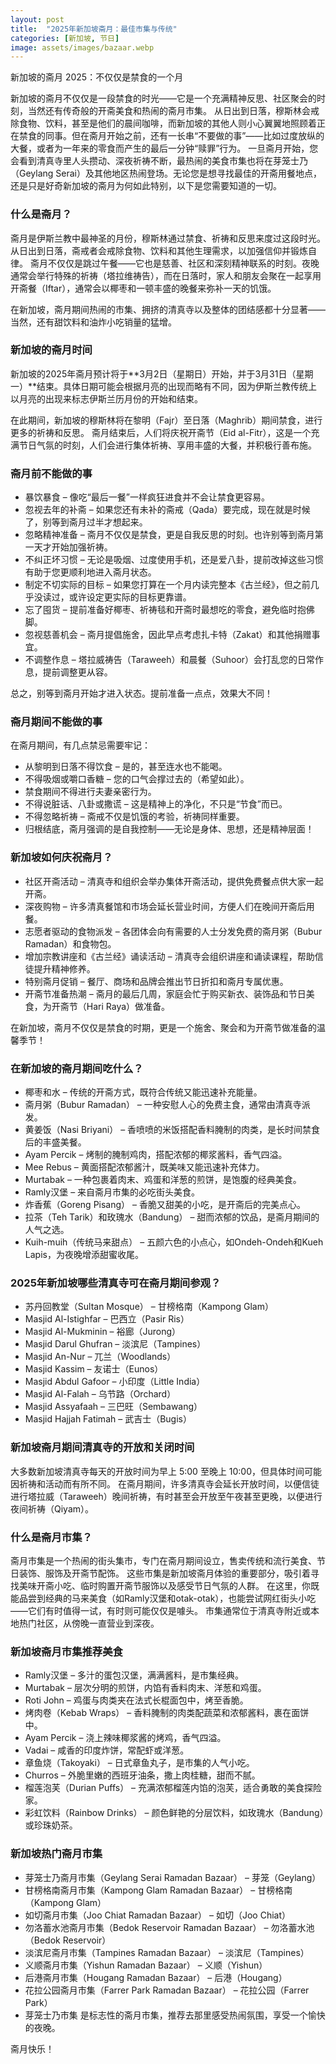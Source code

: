 ```yaml
---
layout: post
title:  "2025年新加坡斋月：最佳市集与传统"
categories: [新加坡, 节日]
image: assets/images/bazaar.webp
---
```


新加坡的斋月 2025：不仅仅是禁食的一个月

新加坡的斋月不仅仅是一段禁食的时光——它是一个充满精神反思、社区聚会的时刻，当然还有传奇般的开斋美食和热闹的斋月市集。
从日出到日落，穆斯林会戒除食物、饮料，甚至是他们的晨间咖啡，而新加坡的其他人则小心翼翼地照顾着正在禁食的同事。但在斋月开始之前，还有一长串“不要做的事”——比如过度放纵的大餐，或者为一年来的零食而产生的最后一分钟“赎罪”行为。
一旦斋月开始，您会看到清真寺里人头攒动、深夜祈祷不断，最热闹的美食市集也将在芽笼士乃（Geylang Serai）及其他地区热闹登场。无论您是想寻找最佳的开斋用餐地点，还是只是好奇新加坡的斋月为何如此特别，以下是您需要知道的一切。

### 什么是斋月？

斋月是伊斯兰教中最神圣的月份，穆斯林通过禁食、祈祷和反思来度过这段时光。从日出到日落，斋戒者会戒除食物、饮料和其他生理需求，以加强信仰并锻炼自律。
斋月不仅仅是跳过午餐——它也是慈善、社区和深刻精神联系的时刻。夜晚通常会举行特殊的祈祷（塔拉维祷告），而在日落时，家人和朋友会聚在一起享用开斋餐（Iftar），通常会以椰枣和一顿丰盛的晚餐来弥补一天的饥饿。

在新加坡，斋月期间热闹的市集、拥挤的清真寺以及整体的团结感都十分显著——当然，还有甜饮料和油炸小吃销量的猛增。

### 新加坡的斋月时间

新加坡的2025年斋月预计将于**3月2日（星期日）开始，并于3月31日（星期一）**结束。具体日期可能会根据月亮的出现而略有不同，因为伊斯兰教传统上以月亮的出现来标志伊斯兰历月份的开始和结束。

在此期间，新加坡的穆斯林将在黎明（Fajr）至日落（Maghrib）期间禁食，进行更多的祈祷和反思。
斋月结束后，人们将庆祝开斋节（Eid al-Fitr），这是一个充满节日气氛的时刻，人们会进行集体祈祷、享用丰盛的大餐，并积极行善布施。

### 斋月前不能做的事

+ 暴饮暴食 – 像吃“最后一餐”一样疯狂进食并不会让禁食更容易。
+ 忽视去年的补斋 – 如果您还有未补的斋戒（Qada）要完成，现在就是时候了，别等到斋月过半才想起来。
+ 忽略精神准备 – 斋月不仅仅是禁食，更是自我反思的时刻。也许别等到斋月第一天才开始加强祈祷。
+ 不纠正坏习惯 – 无论是吸烟、过度使用手机，还是爱八卦，提前改掉这些习惯有助于您更顺利地进入斋月状态。
+ 制定不切实际的目标 – 如果您打算在一个月内读完整本《古兰经》，但之前几乎没读过，或许设定更实际的目标更靠谱。
+ 忘了囤货 – 提前准备好椰枣、祈祷毯和开斋时最想吃的零食，避免临时抱佛脚。
+ 忽视慈善机会 – 斋月提倡施舍，因此早点考虑扎卡特（Zakat）和其他捐赠事宜。
+ 不调整作息 – 塔拉威祷告（Taraweeh）和晨餐（Suhoor）会打乱您的日常作息，提前调整更从容。

总之，别等到斋月开始才进入状态。提前准备一点点，效果大不同！

### 斋月期间不能做的事

在斋月期间，有几点禁忌需要牢记：
+ 从黎明到日落不得饮食 – 是的，甚至连水也不能喝。
+ 不得吸烟或嚼口香糖 – 您的口气会撑过去的（希望如此）。
+ 禁食期间不得进行夫妻亲密行为。
+ 不得说脏话、八卦或撒谎 – 这是精神上的净化，不只是“节食”而已。
+ 不得忽略祈祷 – 斋戒不仅是饥饿的考验，祈祷同样重要。
+ 归根结底，斋月强调的是自我控制——无论是身体、思想，还是精神层面！

### 新加坡如何庆祝斋月？

+ 社区开斋活动 – 清真寺和组织会举办集体开斋活动，提供免费餐点供大家一起开斋。
+ 深夜购物 – 许多清真餐馆和市场会延长营业时间，方便人们在晚间开斋后用餐。
+ 志愿者驱动的食物派发 – 各团体会向有需要的人士分发免费的斋月粥（Bubur Ramadan）和食物包。
+ 增加宗教讲座和《古兰经》诵读活动 – 清真寺会组织讲座和诵读课程，帮助信徒提升精神修养。
+ 特别斋月促销 – 餐厅、商场和品牌会推出节日折扣和斋月专属优惠。
+ 开斋节准备热潮 – 斋月的最后几周，家庭会忙于购买新衣、装饰品和节日美食，为开斋节（Hari Raya）做准备。

在新加坡，斋月不仅仅是禁食的时期，更是一个施舍、聚会和为开斋节做准备的温馨季节！

### 在新加坡的斋月期间吃什么？

+ 椰枣和水 – 传统的开斋方式，既符合传统又能迅速补充能量。
+ 斋月粥（Bubur Ramadan） – 一种安慰人心的免费主食，通常由清真寺派发。
+ 黄姜饭（Nasi Briyani） – 香喷喷的米饭搭配香料腌制的肉类，是长时间禁食后的丰盛美餐。
+ Ayam Percik – 烤制的腌制鸡肉，搭配浓郁的椰浆酱料，香气四溢。
+ Mee Rebus – 黄面搭配浓郁酱汁，既美味又能迅速补充体力。
+ Murtabak – 一种包裹着肉末、鸡蛋和洋葱的煎饼，是饱腹的经典美食。
+ Ramly汉堡 – 来自斋月市集的必吃街头美食。
+ 炸香蕉（Goreng Pisang） – 香脆又甜美的小吃，是开斋后的完美点心。
+ 拉茶（Teh Tarik）和玫瑰水（Bandung） – 甜而浓郁的饮品，是斋月期间的人气之选。
+ Kuih-muih（传统马来甜点） – 五颜六色的小点心，如Ondeh-Ondeh和Kueh Lapis，为夜晚增添甜蜜收尾。

### 2025年新加坡哪些清真寺可在斋月期间参观？

+ 苏丹回教堂（Sultan Mosque） – 甘榜格南（Kampong Glam）
+ Masjid Al-Istighfar – 巴西立（Pasir Ris）
+ Masjid Al-Mukminin – 裕廊（Jurong）
+ Masjid Darul Ghufran – 淡滨尼（Tampines）
+ Masjid An-Nur – 兀兰（Woodlands）
+ Masjid Kassim – 友诺士（Eunos）
+ Masjid Abdul Gafoor – 小印度（Little India）
+ Masjid Al-Falah – 乌节路（Orchard）
+ Masjid Assyafaah – 三巴旺（Sembawang）
+ Masjid Hajjah Fatimah – 武吉士（Bugis）

### 新加坡斋月期间清真寺的开放和关闭时间

大多数新加坡清真寺每天的开放时间为早上 5:00 至晚上 10:00，但具体时间可能因祈祷和活动而有所不同。
在斋月期间，许多清真寺会延长开放时间，以便信徒进行塔拉威（Taraweeh）晚间祈祷，有时甚至会开放至午夜甚至更晚，以便进行夜间祈祷（Qiyam）。

### 什么是斋月市集？

斋月市集是一个热闹的街头集市，专门在斋月期间设立，售卖传统和流行美食、节日装饰、服饰及开斋节配饰。
这些市集是新加坡斋月体验的重要部分，吸引着寻找美味开斋小吃、临时购置开斋节服饰以及感受节日气氛的人群。
在这里，你既能品尝到经典的马来美食（如Ramly汉堡和otak-otak），也能尝试网红街头小吃——它们有时值得一试，有时则可能仅仅是噱头。
市集通常位于清真寺附近或本地热门社区，从傍晚一直营业到深夜。

### 新加坡斋月市集推荐美食

+ Ramly汉堡 – 多汁的蛋包汉堡，满满酱料，是市集经典。
+ Murtabak – 层次分明的煎饼，内馅有香料肉末、洋葱和鸡蛋。
+ Roti John – 鸡蛋与肉类夹在法式长棍面包中，烤至香脆。
+ 烤肉卷（Kebab Wraps） – 香料腌制的肉类配蔬菜和浓郁酱料，裹在面饼中。
+ Ayam Percik – 浇上辣味椰浆酱的烤鸡，香气四溢。
+ Vadai – 咸香的印度炸饼，常配虾或洋葱。
+ 章鱼烧（Takoyaki） – 日式章鱼丸子，是市集的人气小吃。
+ Churros – 外脆里嫩的西班牙油条，撒上肉桂糖，甜而不腻。
+ 榴莲泡芙（Durian Puffs） – 充满浓郁榴莲内馅的泡芙，适合勇敢的美食探险家。
+ 彩虹饮料（Rainbow Drinks） – 颜色鲜艳的分层饮料，如玫瑰水（Bandung）或珍珠奶茶。

### 新加坡热门斋月市集

+ 芽笼士乃斋月市集（Geylang Serai Ramadan Bazaar） – 芽笼（Geylang）
+ 甘榜格南斋月市集（Kampong Glam Ramadan Bazaar） – 甘榜格南（Kampong Glam）
+ 如切斋月市集（Joo Chiat Ramadan Bazaar） – 如切（Joo Chiat）
+ 勿洛蓄水池斋月市集（Bedok Reservoir Ramadan Bazaar） – 勿洛蓄水池（Bedok Reservoir）
+ 淡滨尼斋月市集（Tampines Ramadan Bazaar） – 淡滨尼（Tampines）
+ 义顺斋月市集（Yishun Ramadan Bazaar） – 义顺（Yishun）
+ 后港斋月市集（Hougang Ramadan Bazaar） – 后港（Hougang）
+ 花拉公园斋月市集（Farrer Park Ramadan Bazaar） – 花拉公园（Farrer Park）
+ 芽笼士乃市集 是标志性的斋月市集，推荐去那里感受热闹氛围，享受一个愉快的夜晚。

斋月快乐！

